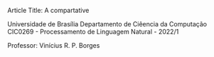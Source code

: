 Article Title: A compartative

Universidade de Brasília
Departamento de Ciêencia da Computação
CIC0269 - Processamento de Linguagem Natural - 2022/1

Professor: Vinícius R. P. Borges
